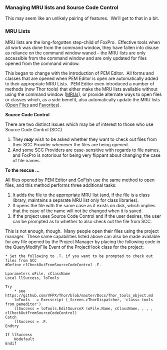 ﻿### Managing MRU lists and Source Code Control

This may seem like an unlikely pairing of features.  We’ll get to that in a bit.

### MRU Lists

MRU lists are the long-forgotten step-child of FoxPro.  Effective tools when all work was done from the command window, they have fallen into disuse as reliance on the command window waned – the MRU lists are only accessible from the command window and are only updated for files opened from the command window.

This began to change with the introduction of PEM Editor.  All forms and classes that are opened when PEM Editor is open are automatically added to their appropriate MRU Lists.  PEM Editor even introduced a number of methods (now Thor tools) that either make the MRU lists available without using the command window ([MRUs](pemeditor_tools_mrus.md)), or provide alternate ways to open files or classes which, as a side benefit, also automatically update the MRU lists ([Open Files](pemeditor_tools_open_files.md) and [Favorites](pemeditor_tools_favorites.md)).

**Source Code Control**

There are two distinct issues which may be of interest to those who use Source Code Control (SCC)

1.  They ***may*** wish to be asked whether they want to check out files from their SCC Provider whenever the files are being opened.
2.  And some SCC Providers are case-sensitive with regards to file names, and FoxPro is notorious for being very flippant about changing the case of file names.

**To the rescue …**

All files opened by PEM Editor and [GoFish](https://github.com/mattslay/GoFish) use the same method to open files, and this method performs three additional tasks:

1.  It adds the file to the appropriate MRU list (and, if the file is a class library, maintains a separate MRU list only for class libraries).
2.  It opens the file with the same case as it exists on disk, which implies that the case of the name will not be changed when it is saved.
3.  If the project uses Source Code Control and if the user desires, the user can be prompted as to whether to also check out the file from SCC.

This is not enough, though.  Many people open their files using the project manager.  These same capabilities listed above can also be made available for any file opened by the Project Manager by placing the following code in the QueryModifyFile Event of the ProjectHook class for the project:

```foxpro
* Set the following to .T. if you want to be prompted to check out files from SCC  
#Define clCheckOutFromSourceCodeControl .F.

Lparameters oFile, cClassName
Local llSuccess, loTools

Try
	* see	https://github.com/VFPX/Thor/blob/master/Docs/Thor_tools_object.md
	loTools	  = Execscript (_Screen.cThorDispatcher, 'class= tools from pemeditor')
	llSuccess = loTools.EditSourceX (oFile.Name, cClassName, , , , clCheckOutFromSourceCodeControl)
Catch
	llSuccess = .F.
Endtry

If llSuccess
	Nodefault
Endif
```
